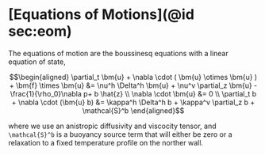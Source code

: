 # [Equations of Motions](@id sec:eom)

The equations of motion are the boussinesq equations with a linear equation of state,

```math
\begin{aligned}
\partial_t \bm{u} + \nabla \cdot ( \bm{u} \otimes \bm{u} ) + \bm{f} \times \bm{u} &= \nu^h \Delta^h \bm{u} + \nu^v \partial_z \bm{u} - \frac{1}{\rho_0}\nabla p+ b \hat{z}  \\ 
\nabla \cdot \bm{u} &= 0 \\
\partial_t b + \nabla \cdot (\bm{u} b) &= \kappa^h \Delta^h b + \kappa^v \partial_z b + \mathcal{S}^b
\end{aligned}
```
where we use an anistropic diffusivity and viscocity tensor, and ``\mathcal{S}^b`` is a buoyancy source term that will either be zero or a relaxation to a fixed temperature profile on the norther wall.
